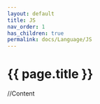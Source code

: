 ```yaml
---
layout: default
title: JS
nav_order: 1
has_children: true
permalink: docs/Language/JS
---
```


{{ page.title }}
======================

//Content
